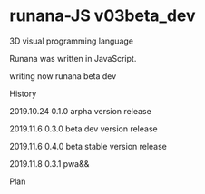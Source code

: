 # runana-JS v03beta_dev

3D visual programming language

Runana was written in JavaScript.

writing now runana beta dev

History  

2019.10.24 0.1.0 arpha version release 

2019.11.6 0.3.0 beta dev version release

2019.11.6 0.4.0 beta stable version release

2019.11.8 0.3.1 pwa&&

Plan  
